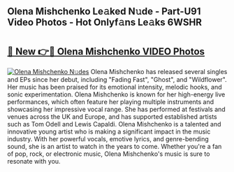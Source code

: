 ## Olena Mishchenko Le𝚊ked N𝚞de - Part-U91 Video Photos - Hot Onlyf𝚊ns Le𝚊ks 6WSHR

# <h2><a href="http://ab7650.deff.icu/?id=Olena+Mishchenko">🔗 New 👉🔴 Olena Mishchenko VIDEO Photos</a></h2>

[![Olena Mishchenko N𝚞des](https://i.imgur.com/rIISA9y.gif)](http://ab7650.deff.icu/?id=Olena+Mishchenko)
Olena Mishchenko has released several singles and EPs since her debut, including "Fading Fast", "Ghost", and "Wildflower". Her music has been praised for its emotional intensity, melodic hooks, and sonic experimentation. Olena Mishchenko is known for her high-energy live performances, which often feature her playing multiple instruments and showcasing her impressive vocal range. She has performed at festivals and venues across the UK and Europe, and has supported established artists such as Tom Odell and Lewis Capaldi. Olena Mishchenko is a talented and innovative young artist who is making a significant impact in the music industry. With her powerful vocals, emotive lyrics, and genre-bending sound, she is an artist to watch in the years to come. Whether you're a fan of pop, rock, or electronic music, Olena Mishchenko's music is sure to resonate with you.
